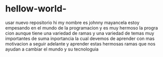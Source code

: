 # hellow-world-
usar nuevo repositorio 
hi my  nombre es johnny mayancela estoy empesando en el mundo de la programacion   y es muy hermoso la progra cion  aunque tiene una variedad de ramas y una variedad de  temas muy importantes de suma inportancia  la  cual devemos de aprender con mas  motivacion a seguir adelante y aprender estas hermosas ramas  que nos ayudan   a  cambiar el mundo y su tecnologuia  
